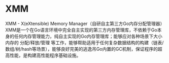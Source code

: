 # XMM
XMM - X(eXtensible) Memory Manager（自研自主第三方Go内存分配管理器）
XMM是一个在Go语言环境中完全自主实现的第三方内存管理库，不依赖于Go本身的任何内存管理能力，纯自主实现的Go内存管理库；能够应对各种场景下大小内存的 分配/释放/管理 等工作，能够帮助适用于任何复杂数据结构的构建（链表/数组/树/hash等场景），能够良好完美的逃逸吊Go内置的GC机制，保证程序的超高性能，是构建高性能程序基础设施。
